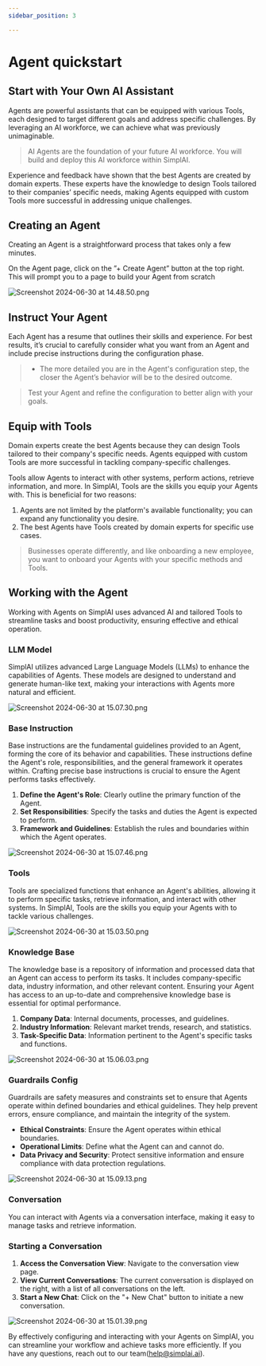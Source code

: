 ```yaml
---
sidebar_position: 3

---
```

# Agent quickstart
## Start with Your Own AI Assistant

Agents are powerful assistants that can be equipped with various Tools, each designed to target different goals and address specific challenges. By leveraging an AI workforce, we can achieve what was previously unimaginable.

> AI Agents are the foundation of your future AI workforce. You will build and deploy this AI workforce within SimplAI.
> 

Experience and feedback have shown that the best Agents are created by domain experts. These experts have the knowledge to design Tools tailored to their companies’ specific needs, making Agents equipped with custom Tools more successful in addressing unique challenges.

## Creating an Agent

Creating an Agent is a straightforward process that takes only a few minutes.

On the Agent page, click on the ”+ Create Agent” button at the top right. This will prompt you to a page to build your Agent from scratch

![Screenshot 2024-06-30 at 14.48.50.png](https://prod-files-secure.s3.us-west-2.amazonaws.com/30c482d3-3a1f-4931-a883-cfdc07ec214f/0503157b-2154-4483-bdee-53d9cdd305de/Screenshot_2024-06-30_at_14.48.50.png)

## Instruct Your Agent

Each Agent has a resume that outlines their skills and experience. For best results, it’s crucial to carefully consider what you want from an Agent and include precise instructions during the configuration phase.

> - The more detailed you are in the Agent's configuration step, the closer the Agent’s behavior will be to the desired outcome.
> 

> Test your Agent and refine the configuration to better align with your goals.
> 

## Equip with Tools

Domain experts create the best Agents because they can design Tools tailored to their company's specific needs. Agents equipped with custom Tools are more successful in tackling company-specific challenges.

Tools allow Agents to interact with other systems, perform actions, retrieve information, and more. In SimplAI, Tools are the skills you equip your Agents with. This is beneficial for two reasons:

1. Agents are not limited by the platform's available functionality; you can expand any functionality you desire.
2. The best Agents have Tools created by domain experts for specific use cases.

> Businesses operate differently, and like onboarding a new employee, you want to onboard your Agents with your specific methods and Tools.
> 

## Working with the Agent

Working with Agents on SimplAI uses advanced AI and tailored Tools to streamline tasks and boost productivity, ensuring effective and ethical operation.

### LLM Model

SimplAI utilizes advanced Large Language Models (LLMs) to enhance the capabilities of Agents. These models are designed to understand and generate human-like text, making your interactions with Agents more natural and efficient.

![Screenshot 2024-06-30 at 15.07.30.png](https://prod-files-secure.s3.us-west-2.amazonaws.com/30c482d3-3a1f-4931-a883-cfdc07ec214f/c0e1101b-ef01-4b45-9917-5ba5f7895819/Screenshot_2024-06-30_at_15.07.30.png)

### Base Instruction

Base instructions are the fundamental guidelines provided to an Agent, forming the core of its behavior and capabilities. These instructions define the Agent's role, responsibilities, and the general framework it operates within. Crafting precise base instructions is crucial to ensure the Agent performs tasks effectively.

1. **Define the Agent's Role**: Clearly outline the primary function of the Agent.
2. **Set Responsibilities**: Specify the tasks and duties the Agent is expected to perform.
3. **Framework and Guidelines**: Establish the rules and boundaries within which the Agent operates.

![Screenshot 2024-06-30 at 15.07.46.png](https://prod-files-secure.s3.us-west-2.amazonaws.com/30c482d3-3a1f-4931-a883-cfdc07ec214f/03de3252-6af2-46aa-84c4-6400833a767a/Screenshot_2024-06-30_at_15.07.46.png)

### Tools

Tools are specialized functions that enhance an Agent's abilities, allowing it to perform specific tasks, retrieve information, and interact with other systems. In SimplAI, Tools are the skills you equip your Agents with to tackle various challenges.

![Screenshot 2024-06-30 at 15.03.50.png](https://prod-files-secure.s3.us-west-2.amazonaws.com/30c482d3-3a1f-4931-a883-cfdc07ec214f/03f4e943-a71c-4011-9252-671578a4fb22/Screenshot_2024-06-30_at_15.03.50.png)

### Knowledge Base

The knowledge base is a repository of information and processed data that an Agent can access to perform its tasks. It includes company-specific data, industry information, and other relevant content. Ensuring your Agent has access to an up-to-date and comprehensive knowledge base is essential for optimal performance.

1. **Company Data**: Internal documents, processes, and guidelines.
2. **Industry Information**: Relevant market trends, research, and statistics.
3. **Task-Specific Data**: Information pertinent to the Agent's specific tasks and functions.

![Screenshot 2024-06-30 at 15.06.03.png](https://prod-files-secure.s3.us-west-2.amazonaws.com/30c482d3-3a1f-4931-a883-cfdc07ec214f/ca92e955-56e0-49e3-b9c3-d9b40cc8ef9e/Screenshot_2024-06-30_at_15.06.03.png)

### Guardrails Config

Guardrails are safety measures and constraints set to ensure that Agents operate within defined boundaries and ethical guidelines. They help prevent errors, ensure compliance, and maintain the integrity of the system.

- **Ethical Constraints**: Ensure the Agent operates within ethical boundaries.
- **Operational Limits**: Define what the Agent can and cannot do.
- **Data Privacy and Security**: Protect sensitive information and ensure compliance with data protection regulations.

![Screenshot 2024-06-30 at 15.09.13.png](https://prod-files-secure.s3.us-west-2.amazonaws.com/30c482d3-3a1f-4931-a883-cfdc07ec214f/da6bbe28-91fd-4c31-b31f-537c2961ef79/Screenshot_2024-06-30_at_15.09.13.png)

### Conversation

You can interact with Agents via a conversation interface, making it easy to manage tasks and retrieve information.

### Starting a Conversation

1. **Access the Conversation View**: Navigate to the conversation view page.
2. **View Current Conversations**: The current conversation is displayed on the right, with a list of all conversations on the left.
3. **Start a New Chat**: Click on the "+ New Chat" button to initiate a new conversation.

![Screenshot 2024-06-30 at 15.01.39.png](https://prod-files-secure.s3.us-west-2.amazonaws.com/30c482d3-3a1f-4931-a883-cfdc07ec214f/4b7efef0-3fd4-4d52-b30a-14599a6b9ba8/Screenshot_2024-06-30_at_15.01.39.png)

By effectively configuring and interacting with your Agents on SimplAI, you can streamline your workflow and achieve tasks more efficiently. If you have any questions, reach out to our team(help@simplai.ai).